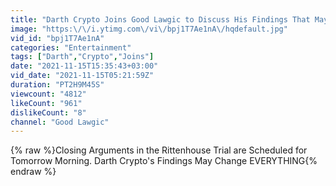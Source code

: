 ```yaml
---
title: "Darth Crypto Joins Good Lawgic to Discuss His Findings That May Acquit Kyle"
image: "https:\/\/i.ytimg.com\/vi\/bpj1T7Ae1nA\/hqdefault.jpg"
vid_id: "bpj1T7Ae1nA"
categories: "Entertainment"
tags: ["Darth","Crypto","Joins"]
date: "2021-11-15T15:35:43+03:00"
vid_date: "2021-11-15T05:21:59Z"
duration: "PT2H9M45S"
viewcount: "4812"
likeCount: "961"
dislikeCount: "8"
channel: "Good Lawgic"
---
```

{% raw %}Closing Arguments in the Rittenhouse Trial are Scheduled for Tomorrow Morning.  Darth Crypto's Findings May Change EVERYTHING{% endraw %}
